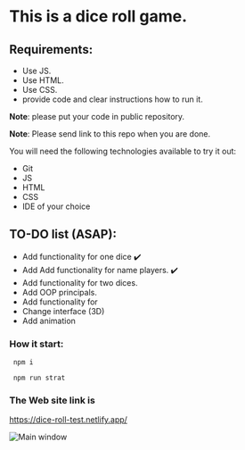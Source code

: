 # This is a dice roll game. 

## Requirements:

- Use JS.
- Use HTML.
- Use CSS.
- provide code and clear instructions how to run it.

**Note**: please put your code in public repository.

**Note**: Please send link to this repo when you are done.

You will need the following technologies available to try it out:

* Git
* JS
* HTML
* CSS
* IDE of your choice

## TO-DO list (ASAP):

- Add functionality for one dice :heavy_check_mark:
- Add Add functionality for name players. :heavy_check_mark:
- Add functionality for two dices.
- Add OOP principals. 
- Add functionality for 
- Change interface (3D)
- Add animation


### How it start: 

``` npm i```

``` npm run strat```

### The Web site link is 

https://dice-roll-test.netlify.app/

![Main window](https://i121.fastpic.org/thumb/2023/0305/75/4d390de3b2841bf2b4874b1bd6b90375.jpeg)
